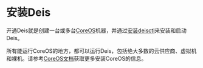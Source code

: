 安装Deis
========

开通Deis就是创建一台或多台[CoreOS](http://docs.deis.io/en/latest/understanding_deis/concepts/#concepts-coreos)机器，并通过[安装deisctl](http://docs.deis.io/en/latest/installing_deis/install-deisctl/#install-deisctl)来安装和启动Deis。

所有能运行CoreOS的地方，都可以运行Deis，包括绝大多数的云供应商、虚拟机和裸机。请参考[CoreOS文档](https://coreos.com/docs/)获取更多安装CoreOS的信息。
